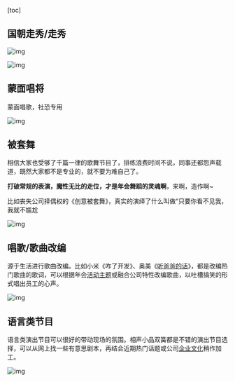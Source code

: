 

[toc]

## 国朝走秀/走秀

![img](C:\Users\jjjjjjava\Nutstore\1\我的坚果云\_pic_\v2-6c5b05de85c29efb5dd5db336e30d3ce_720w.webp)

![img](C:\Users\jjjjjjava\Nutstore\1\我的坚果云\_pic_\v2-177e8601496c8a4afe2f434d01aff169_720w.webp)



## 蒙面唱将

蒙面唱歌，社恐专用

![img](C:\Users\jjjjjjava\Nutstore\1\我的坚果云\_pic_\v2-7a656888e63860472cd1b4a395393305_720w.webp)



## 被套舞

相信大家也受够了千篇一律的歌舞节目了，排练浪费时间不说，同事还都怨声载道，既然大家都不是专业的，就不要为难自己了。

**打破常规的表演，魔性无比的走位，才是年会舞蹈的灵魂啊**，来啊，造作啊~

比如丧失公司择偶权的《创意被套舞》，真实的演绎了什么叫做“只要你看不见我，我就不尴尬

![img](C:\Users\jjjjjjava\Nutstore\1\我的坚果云\_pic_\v2-9eda5534cc18e793472acad3acc46e40_720w.webp)



## 唱歌/歌曲改编

源于生活进行歌曲改编。比如小米《咋了开发》、奥美《[听爸爸的话](https://www.zhihu.com/search?q=听爸爸的话&search_source=Entity&hybrid_search_source=Entity&hybrid_search_extra={"sourceType"%3A"answer"%2C"sourceId"%3A1602841722})》，都是改编热门歌曲的歌词，可以根据年会[活动主题](https://www.zhihu.com/search?q=活动主题&search_source=Entity&hybrid_search_source=Entity&hybrid_search_extra={"sourceType"%3A"answer"%2C"sourceId"%3A1602841722})或融合公司特性改编歌曲，以吐槽搞笑的形式唱出员工的心声。



![img](C:\Users\jjjjjjava\Nutstore\1\我的坚果云\_pic_\v2-c128177525f799dbbc37deccd17a934f_720w.webp)



## 语言类节目

语言类演出节目可以很好的带动现场的氛围。相声小品双簧都是不错的演出节目选择，可以从网上找一些有意思剧本，再结合近期热门话题或公司[企业文化](https://www.zhihu.com/search?q=企业文化&search_source=Entity&hybrid_search_source=Entity&hybrid_search_extra={"sourceType"%3A"answer"%2C"sourceId"%3A1602841722})稍作加工。

![img](C:\Users\jjjjjjava\Nutstore\1\我的坚果云\_pic_\v2-5a110b906e6101fb2077d4d769603efb_720w.png)

